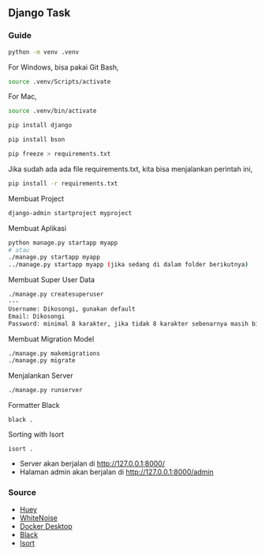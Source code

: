 ## Django Task
### Guide

```bash
python -m venv .venv
```
For Windows, bisa pakai Git Bash,
```bash
source .venv/Scripts/activate
```
For Mac,
```bash
source .venv/bin/activate
```

```bash
pip install django
```

```bash
pip install bson
```

```bash
pip freeze > requirements.txt
```
Jika sudah ada ada file requirements.txt, kita bisa menjalankan perintah ini,
```bash
pip install -r requirements.txt
```

Membuat Project
```bash
django-admin startproject myproject
```

Membuat Aplikasi
```bash
python manage.py startapp myapp
# atau
./manage.py startapp myapp
../manage.py startapp myapp (jika sedang di dalam folder berikutnya)
```

Membuat Super User Data
```bash
./manage.py createsuperuser
---
Username: Dikosongi, gunakan default
Email: Dikosongi
Password: minimal 8 karakter, jika tidak 8 karakter sebenarnya masih bisa
```

Membuat Migration Model
```bash
./manage.py makemigrations
./manage.py migrate
```

Menjalankan Server
```bash
./manage.py runserver
```

Formatter Black
```
black .
```

Sorting with Isort
```
isort .
```

- Server akan berjalan di http://127.0.0.1:8000/
- Halaman admin akan berjalan di http://127.0.0.1:8000/admin

### Source
- [Huey](https://huey.readthedocs.io/en/latest/)
- [WhiteNoise](https://whitenoise.readthedocs.io/en/latest/index.html)
- [Docker Desktop](https://www.docker.com/products/docker-desktop/)
- [Black](https://black.readthedocs.io/en/stable/)
- [Isort](https://pycqa.github.io/isort/)